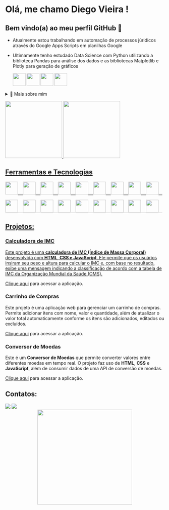# Olá, me chamo Diego Vieira !
## Bem vindo(a) ao meu perfil GitHub 👋

- Atualmente estou trabalhando em automação de processos júridicos através do Google Apps Scripts em planilhas Google

- Ultimamente tenho estudado Data Science com Python utilizando a biblioteca Pandas para análise dos dados e as bibliotecas Matplotlib e Plotly para geração de gráficos
  <p>
    <img src="https://cdn.jsdelivr.net/gh/devicons/devicon@latest/icons/python/python-plain.svg" width="40" height="40" />
    <img src="https://cdn.jsdelivr.net/gh/devicons/devicon@latest/icons/pandas/pandas-plain.svg" width="40" height="40" />
    <img src="https://cdn.jsdelivr.net/gh/devicons/devicon@latest/icons/matplotlib/matplotlib-plain.svg" width="40" height="40" />
    <img src="https://cdn.jsdelivr.net/gh/devicons/devicon@latest/icons/plotly/plotly-plain.svg" width="40" height="40" />   
  </p>
<div>

<div>
<details>
  <summary>🧑 Mais sobre mim</summary>

- 🔭 Estou atualmente em uma jornada para me aprofundar na área de dados, com foco especial em **extração de dados**.

- 🌱 Estou aprendendo sobre **Data Science**, **Data Visualization** e **Web Scraping**, buscando aplicar esses conhecimentos em projetos práticos.

- 🤝 Estou em busca de colaboração e insights para **projetos de Web Scraping**, então qualquer ajuda ou sugestão é bem-vinda!

- 📫 Sinta-se à vontade para entrar em contato comigo pelo e-mail **2001.vieira.diego@gmail.com**. Estou aberto a conversar sobre ideias e oportunidades.

</details>

</p>

<div>
  <a href="https://github.com/DiegoVSC42">
    <img height="180" src="https://github-readme-stats.vercel.app/api/top-langs/?username=DiegoVSC42&layout=compact&langs_count=7&theme=transparent"/>
    <img height="180" src="https://github-readme-stats.vercel.app/api?username=DiegoVSC42&show_icons=true&theme=transparent"/>
</div>


  
## Ferramentas e Tecnologias
<p>
    <img src="https://cdn.jsdelivr.net/gh/devicons/devicon@latest/icons/python/python-plain.svg" width="40" height="40" />&nbsp;&nbsp;&nbsp;
    <img src="https://cdn.jsdelivr.net/gh/devicons/devicon@latest/icons/pandas/pandas-plain.svg" width="40" height="40" />&nbsp;&nbsp;&nbsp;
    <img src="https://cdn.jsdelivr.net/gh/devicons/devicon@latest/icons/matplotlib/matplotlib-plain.svg" width="40" height="40" />&nbsp;&nbsp;&nbsp;
    <img src="https://cdn.jsdelivr.net/gh/devicons/devicon@latest/icons/plotly/plotly-plain.svg" width="40" height="40" />&nbsp;&nbsp;&nbsp;
    <img src="https://cdn.jsdelivr.net/gh/devicons/devicon@latest/icons/numpy/numpy-plain.svg" width="40" height="40" />&nbsp;&nbsp;&nbsp;
    <img src="https://cdn.jsdelivr.net/gh/devicons/devicon@latest/icons/wordpress/wordpress-plain.svg" width="40" height="40" />&nbsp;&nbsp;&nbsp;
    <img src="https://cdn.jsdelivr.net/gh/devicons/devicon@latest/icons/sqldeveloper/sqldeveloper-plain.svg" width="40" height="40" />&nbsp;&nbsp;&nbsp;
    <img src="https://cdn.jsdelivr.net/gh/devicons/devicon@latest/icons/javascript/javascript-plain.svg" width="40" height="40" />&nbsp;&nbsp;&nbsp;
    <img src="https://cdn.jsdelivr.net/gh/devicons/devicon@latest/icons/nodejs/nodejs-plain.svg" width="40" height="40" />&nbsp;&nbsp;&nbsp;
</p>
<p>
    <img src="https://cdn.jsdelivr.net/gh/devicons/devicon@latest/icons/flutter/flutter-plain.svg" width="40" height="40" />&nbsp;&nbsp;&nbsp;
    <img src="https://cdn.jsdelivr.net/gh/devicons/devicon@latest/icons/dart/dart-plain.svg" width="40" height="40" />&nbsp;&nbsp;&nbsp;
    <img src="https://cdn.jsdelivr.net/gh/devicons/devicon@latest/icons/html5/html5-plain.svg" width="40" height="40" />&nbsp;&nbsp;&nbsp;
    <img src="https://cdn.jsdelivr.net/gh/devicons/devicon@latest/icons/css3/css3-plain.svg" width="40" height="40" />&nbsp;&nbsp;&nbsp;
    <img src="https://cdn.jsdelivr.net/gh/devicons/devicon@latest/icons/c/c-plain.svg" width="40" height="40" />&nbsp;&nbsp;&nbsp;
    <img src="https://cdn.jsdelivr.net/gh/devicons/devicon@latest/icons/cplusplus/cplusplus-plain.svg" width="40" height="40" />&nbsp;&nbsp;&nbsp;
    <img src="https://cdn.jsdelivr.net/gh/devicons/devicon@latest/icons/java/java-plain.svg" width="40" height="40" />&nbsp;&nbsp;&nbsp;
    <img src="https://cdn.jsdelivr.net/gh/devicons/devicon@latest/icons/git/git-original.svg" width="40" height="40" />&nbsp;&nbsp;&nbsp;
    <img src="https://cdn.jsdelivr.net/gh/devicons/devicon@latest/icons/github/github-original.svg" width="40" height="40" />&nbsp;&nbsp;&nbsp;
</p>

## Projetos:

### Calculadora de IMC

  Este projeto é uma **calculadora de IMC (Índice de Massa Corporal)** desenvolvida com **HTML, CSS e JavaScript**. Ele permite que os usuários insiram seu peso e altura para calcular o IMC e, com base no resultado, exibe uma mensagem indicando a classificação de acordo com a tabela de IMC da Organização Mundial da Saúde (OMS).

[Clique aqui](https://diegovsc42.github.io/Calculadora-IMC/) para acessar a aplicação.

### Carrinho de Compras

  Este projeto é uma aplicação web para gerenciar um carrinho de compras. Permite adicionar itens com nome, valor e quantidade, além de atualizar o valor total automaticamente conforme os itens são adicionados, editados ou excluídos.
  
[Clique aqui](https://diegovsc42.github.io/Carrinho-de-Compras/) para acessar a aplicação.

### Conversor de Moedas

  Este é um **Conversor de Moedas** que permite converter valores entre diferentes moedas em tempo real. O projeto faz uso de **HTML**, **CSS** e **JavaScript**, além de consumir dados de uma API de conversão de moedas.

[Clique aqui](https://diegovsc42.github.io/Conversor-de-Moedas/) para acessar a aplicação.


## Contatos:
<div>
<a href = "mailto:2001.vieira.diego@gmail.com"><img loading="lazy" src="https://img.shields.io/badge/Gmail-D14836?style=for-the-badge&logo=gmail&logoColor=white" target="_blank"></a>
<a href="https://www.linkedin.com/in/diegovsc42" target="_blank"><img loading="lazy" src="https://img.shields.io/badge/-LinkedIn-%230077B5?style=for-the-badge&logo=linkedin&logoColor=white" target="_blank"></a>   
</div>

<div align="center">
  <img src="https://media1.tenor.com/m/H-w7stM8IPkAAAAd/hate-mondays-puss-in-boots.gif" width="300" height="300" />
</div>
